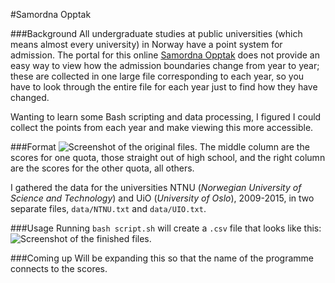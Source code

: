 #Samordna Opptak

###Background
All undergraduate studies at public universities (which means almost every university) in Norway have a point system for admission. The portal for this online [Samordna Opptak](http://www.samordnaopptak.no/) does not provide an easy way to view how the admission boundaries change from year to year; these are collected in one large file corresponding to each year, so you have to look through the entire file for each year just to find how they have changed.

Wanting to learn some Bash scripting and data processing, I figured I could collect the points from each year and make viewing this more accessible.

###Format
![Screenshot of the original files.](http://i.imgur.com/vW0aXQP.png)
The middle column are the scores for one quota, those straight out of high school, and  the right column are the scores for the other quota, all others.

I gathered the data for the universities NTNU  (_Norwegian University of Science and Technology_) and UiO (_University of Oslo_), 2009-2015, in two separate files, `data/NTNU.txt` and `data/UIO.txt`.

###Usage
Running `bash script.sh` will create a `.csv` file that looks like this:
![Screenshot of the finished files.](http://i.imgur.com/vGonfgu.png)


###Coming up
Will be expanding this so that the name of the programme connects to the scores.
